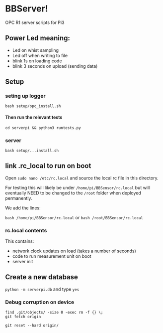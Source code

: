 # BBServer!
OPC R1 server scripts for Pi3

## Power Led meaning:
- Led on whist sampling
- Led off when writing to file
- blink 1s on loading code
- blink 3 seconds on upload  (sending data)


## Setup
### seting up logger
`bash setup/opc_install.sh`

#### Then run the relevant tests
`cd serverpi && python3 runtests.py`

### server
`bash setup/...install.sh`


## link .rc_local to run on boot
Open `sudo nano /etc/rc.local`
and source the local rc file in this directory. 

For testing this will likely be under `/home/pi/BBSensor/rc.local` but will eventually NEED to be changed to the `/root` folder when deployed permanently. 

We add the lines:

``` bash /home/pi/BBSensor/rc.local ```
or 
``` bash /root/BBSensor/rc.local ```

### rc.local contents

This contains:
- network clock updates on load (takes a number of seconds)
- code to run measurement unit on boot
- server init




## Create a new database
`python -m serverpi.db` and type `yes`




### Debug corruption on device

```
find .git/objects/ -size 0 -exec rm -f {} \;
git fetch origin

git reset --hard origin/
```
